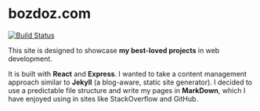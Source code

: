 bozdoz.com
==========

[![Build Status](https://travis-ci.org/bozdoz/bozdoz.com.svg?branch=master)](https://travis-ci.org/bozdoz/bozdoz.com)

This site is designed to showcase **my best-loved projects** in web development.

It is built with **React** and **Express**.  I wanted to take a content management approach similar to **Jekyll** (a blog-aware, static site generator).  I decided to use a predictable file structure and write my pages in **MarkDown**, which I have enjoyed using in sites like StackOverflow and GitHub.